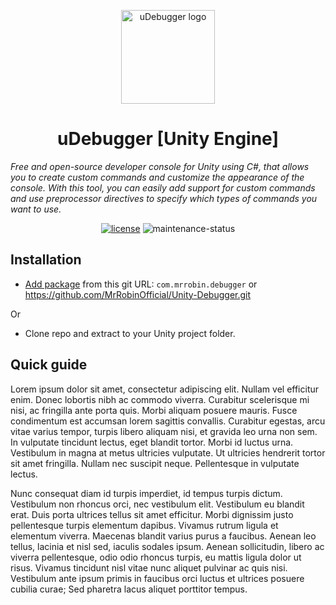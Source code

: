 <!-- markdownlint-disable-next-line -->
<p align="center">
  <a href="#" rel="noopener" target="_blank"><img width="150" src="Resources/UnityDebugger_128x128.png" alt="uDebugger logo"></a>
</p>

<h1 align="center">uDebugger [Unity Engine]</h1>

*Free and open-source developer console for Unity using C#, that allows you to create custom commands and customize the appearance of the console. With this tool, you can easily add support for custom commands and use preprocessor directives to specify which types of commands you want to use.*

<div align="center">
  
[![license](https://img.shields.io/badge/license-MIT-blue.svg)](https://github.com/mrrobinofficial/unity-debugger/blob/HEAD/LICENSE.md)
![maintenance-status](https://img.shields.io/badge/maintenance-experimental-blue.svg)

</div>

## Installation

* [Add package](https://docs.unity3d.com/Manual/upm-ui-giturl.html) from this git URL: ```com.mrrobin.debugger``` or https://github.com/MrRobinOfficial/Unity-Debugger.git

Or

* Clone repo and extract to your Unity project folder.

## Quick guide

Lorem ipsum dolor sit amet, consectetur adipiscing elit. Nullam vel efficitur enim. Donec lobortis nibh ac commodo viverra. Curabitur scelerisque mi nisi, ac fringilla ante porta quis. Morbi aliquam posuere mauris. Fusce condimentum est accumsan lorem sagittis convallis. Curabitur egestas, arcu vitae varius tempor, turpis libero aliquam nisi, et gravida leo urna non sem. In vulputate tincidunt lectus, eget blandit tortor. Morbi id luctus urna. Vestibulum in magna at metus ultricies vulputate. Ut ultricies hendrerit tortor sit amet fringilla. Nullam nec suscipit neque. Pellentesque in vulputate lectus.

Nunc consequat diam id turpis imperdiet, id tempus turpis dictum. Vestibulum non rhoncus orci, nec vestibulum elit. Vestibulum eu blandit erat. Duis porta ultrices tellus sit amet efficitur. Morbi dignissim justo pellentesque turpis elementum dapibus. Vivamus rutrum ligula et elementum viverra. Maecenas blandit varius purus a faucibus. Aenean leo tellus, lacinia et nisl sed, iaculis sodales ipsum. Aenean sollicitudin, libero ac viverra pellentesque, odio odio rhoncus turpis, eu mattis ligula dolor ut risus. Vivamus tincidunt nisl vitae nunc aliquet pulvinar ac quis nisi. Vestibulum ante ipsum primis in faucibus orci luctus et ultrices posuere cubilia curae; Sed pharetra lacus aliquet porttitor tempus.
